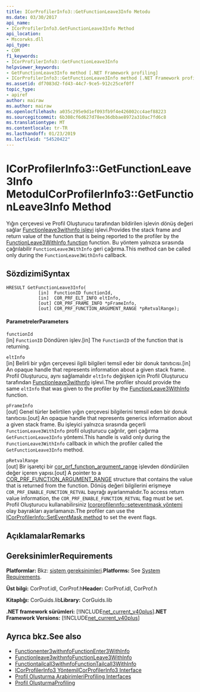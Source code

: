 ```yaml
---
title: ICorProfilerInfo3::GetFunctionLeave3Info Metodu
ms.date: 03/30/2017
api_name:
- ICorProfilerInfo3.GetFunctionLeave3Info Method
api_location:
- Mscorwks.dll
api_type:
- COM
f1_keywords:
- ICorProfilerInfo3::GetFunctionLeave3Info
helpviewer_keywords:
- GetFunctionLeave3Info method [.NET Framework profiling]
- ICorProfilerInfo3::GetFunctionLeave3Info method [.NET Framework profiling]
ms.assetid: df7083d2-fd43-44c7-9ce5-912c25cef0ff
topic_type:
- apiref
author: mairaw
ms.author: mairaw
ms.openlocfilehash: a035c295e9d1ef093fb9f4e426002cc4aef88223
ms.sourcegitcommit: 6b308cf6d627d78ee36dbbae8972a310ac7fd6c8
ms.translationtype: MT
ms.contentlocale: tr-TR
ms.lasthandoff: 01/23/2019
ms.locfileid: "54520422"
---
```

# <a name="icorprofilerinfo3getfunctionleave3info-method"></a><span data-ttu-id="d533b-102">ICorProfilerInfo3::GetFunctionLeave3Info Metodu</span><span class="sxs-lookup"><span data-stu-id="d533b-102">ICorProfilerInfo3::GetFunctionLeave3Info Method</span></span>
<span data-ttu-id="d533b-103">Yığın çerçevesi ve Profil Oluşturucu tarafından bildirilen işlevin dönüş değeri sağlar [Functionleave3withınfo işlevi](../../../../docs/framework/unmanaged-api/profiling/functionleave3withinfo-function.md) işlevi.</span><span class="sxs-lookup"><span data-stu-id="d533b-103">Provides the stack frame and return value of the function that is being reported to the profiler by the [FunctionLeave3WithInfo function](../../../../docs/framework/unmanaged-api/profiling/functionleave3withinfo-function.md) function.</span></span> <span data-ttu-id="d533b-104">Bu yöntem yalnızca sırasında çağrılabilir `FunctionLeave3WithInfo` geri çağırma.</span><span class="sxs-lookup"><span data-stu-id="d533b-104">This method can be called only during the `FunctionLeave3WithInfo` callback.</span></span>  
  
## <a name="syntax"></a><span data-ttu-id="d533b-105">Sözdizimi</span><span class="sxs-lookup"><span data-stu-id="d533b-105">Syntax</span></span>  
  
```  
HRESULT GetFunctionLeave3Info(  
            [in]  FunctionID functionId,  
            [in]  COR_PRF_ELT_INFO eltInfo,  
            [out] COR_PRF_FRAME_INFO *pFrameInfo,  
            [out] COR_PRF_FUNCTION_ARGUMENT_RANGE *pRetvalRange);  
```  
  
#### <a name="parameters"></a><span data-ttu-id="d533b-106">Parametreler</span><span class="sxs-lookup"><span data-stu-id="d533b-106">Parameters</span></span>  
 `functionId`  
 <span data-ttu-id="d533b-107">[in] `FunctionID` Döndüren işlev.</span><span class="sxs-lookup"><span data-stu-id="d533b-107">[in] The `FunctionID` of the function that is returning.</span></span>  
  
 `eltInfo`  
 <span data-ttu-id="d533b-108">[in] Belirli bir yığın çerçevesi ilgili bilgileri temsil eder bir donuk tanıtıcısı.</span><span class="sxs-lookup"><span data-stu-id="d533b-108">[in] An opaque handle that represents information about a given stack frame.</span></span> <span data-ttu-id="d533b-109">Profil Oluşturucu, aynı sağlamalıdır `eltInfo` değişken için Profil Oluşturucu tarafından [Functionleave3withınfo](../../../../docs/framework/unmanaged-api/profiling/functionleave3withinfo-function.md) işlevi.</span><span class="sxs-lookup"><span data-stu-id="d533b-109">The profiler should provide the same `eltInfo` that was given to the profiler by the [FunctionLeave3WithInfo](../../../../docs/framework/unmanaged-api/profiling/functionleave3withinfo-function.md) function.</span></span>  
  
 `pFrameInfo`  
 <span data-ttu-id="d533b-110">[out] Genel türler belirtilen yığın çerçevesi bilgilerini temsil eden bir donuk tanıtıcısı.</span><span class="sxs-lookup"><span data-stu-id="d533b-110">[out] An opaque handle that represents generics information about a given stack frame.</span></span> <span data-ttu-id="d533b-111">Bu işleyici yalnızca sırasında geçerli `FunctionLeave3WithInfo` profil oluşturucu çağrılır, geri çağırma `GetFunctionLeave3Info` yöntemi.</span><span class="sxs-lookup"><span data-stu-id="d533b-111">This handle is valid only during the `FunctionLeave3WithInfo` callback in which the profiler called the `GetFunctionLeave3Info` method.</span></span>  
  
 `pRetvalRange`  
 <span data-ttu-id="d533b-112">[out] Bir işaretçi bir [cor_prf_functıon_argument_range](../../../../docs/framework/unmanaged-api/profiling/cor-prf-function-argument-range-structure.md) işlevden döndürülen değer içeren yapısı.</span><span class="sxs-lookup"><span data-stu-id="d533b-112">[out] A pointer to a [COR_PRF_FUNCTION_ARGUMENT_RANGE](../../../../docs/framework/unmanaged-api/profiling/cor-prf-function-argument-range-structure.md) structure that contains the value that is returned from the function.</span></span> <span data-ttu-id="d533b-113">Dönüş değeri bilgilerini erişmeye `COR_PRF_ENABLE_FUNCTION_RETVAL` bayrağı ayarlanmalıdır.</span><span class="sxs-lookup"><span data-stu-id="d533b-113">To access return value information, the `COR_PRF_ENABLE_FUNCTION_RETVAL` flag must be set.</span></span> <span data-ttu-id="d533b-114">Profil Oluşturucu kullanabilirsiniz [Icorprofilerınfo::seteventmask yöntemi](../../../../docs/framework/unmanaged-api/profiling/icorprofilerinfo-seteventmask-method.md) olay bayrakları ayarlamanızı.</span><span class="sxs-lookup"><span data-stu-id="d533b-114">The profiler can use the [ICorProfilerInfo::SetEventMask method](../../../../docs/framework/unmanaged-api/profiling/icorprofilerinfo-seteventmask-method.md) to set the event flags.</span></span>  
  
## <a name="remarks"></a><span data-ttu-id="d533b-115">Açıklamalar</span><span class="sxs-lookup"><span data-stu-id="d533b-115">Remarks</span></span>  
  
## <a name="requirements"></a><span data-ttu-id="d533b-116">Gereksinimler</span><span class="sxs-lookup"><span data-stu-id="d533b-116">Requirements</span></span>  
 <span data-ttu-id="d533b-117">**Platformlar:** Bkz: [sistem gereksinimleri](../../../../docs/framework/get-started/system-requirements.md).</span><span class="sxs-lookup"><span data-stu-id="d533b-117">**Platforms:** See [System Requirements](../../../../docs/framework/get-started/system-requirements.md).</span></span>  
  
 <span data-ttu-id="d533b-118">**Üst bilgi:** CorProf.idl, CorProf.h</span><span class="sxs-lookup"><span data-stu-id="d533b-118">**Header:** CorProf.idl, CorProf.h</span></span>  
  
 <span data-ttu-id="d533b-119">**Kitaplığı:** CorGuids.lib</span><span class="sxs-lookup"><span data-stu-id="d533b-119">**Library:** CorGuids.lib</span></span>  
  
 <span data-ttu-id="d533b-120">**.NET framework sürümleri:** [!INCLUDE[net_current_v40plus](../../../../includes/net-current-v40plus-md.md)]</span><span class="sxs-lookup"><span data-stu-id="d533b-120">**.NET Framework Versions:** [!INCLUDE[net_current_v40plus](../../../../includes/net-current-v40plus-md.md)]</span></span>  
  
## <a name="see-also"></a><span data-ttu-id="d533b-121">Ayrıca bkz.</span><span class="sxs-lookup"><span data-stu-id="d533b-121">See also</span></span>
- [<span data-ttu-id="d533b-122">Functionenter3withınfo</span><span class="sxs-lookup"><span data-stu-id="d533b-122">FunctionEnter3WithInfo</span></span>](../../../../docs/framework/unmanaged-api/profiling/functionenter3withinfo-function.md)
- [<span data-ttu-id="d533b-123">Functionleave3withınfo</span><span class="sxs-lookup"><span data-stu-id="d533b-123">FunctionLeave3WithInfo</span></span>](../../../../docs/framework/unmanaged-api/profiling/functionleave3withinfo-function.md)
- [<span data-ttu-id="d533b-124">Functiontailcall3withınfo</span><span class="sxs-lookup"><span data-stu-id="d533b-124">FunctionTailcall3WithInfo</span></span>](../../../../docs/framework/unmanaged-api/profiling/functiontailcall3withinfo-function.md)
- [<span data-ttu-id="d533b-125">ICorProfilerInfo3 Yöntemi</span><span class="sxs-lookup"><span data-stu-id="d533b-125">ICorProfilerInfo3 Interface</span></span>](../../../../docs/framework/unmanaged-api/profiling/icorprofilerinfo3-interface.md)
- [<span data-ttu-id="d533b-126">Profil Oluşturma Arabirimleri</span><span class="sxs-lookup"><span data-stu-id="d533b-126">Profiling Interfaces</span></span>](../../../../docs/framework/unmanaged-api/profiling/profiling-interfaces.md)
- [<span data-ttu-id="d533b-127">Profil Oluşturma</span><span class="sxs-lookup"><span data-stu-id="d533b-127">Profiling</span></span>](../../../../docs/framework/unmanaged-api/profiling/index.md)
